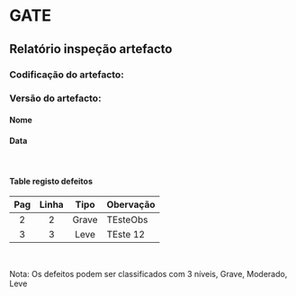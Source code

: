# GATE
## Relatório inspeção artefacto
### Codificação do artefacto: <codificacao do artefacto inspecionado>
### Versão do artefacto: <versao do artefacto>
#### Nome <Nome de quem inspeciona>
#### Data <data inspecao>

</br>

#### Table registo defeitos
|Pag|Linha|Tipo|Obervação
|:---:|:---:|:---:|---
|2|2|Grave|TEsteObs
|3|3|Leve|TEste 12

</br>

Nota: Os defeitos podem ser classificados com 3 níveis, Grave, Moderado, Leve